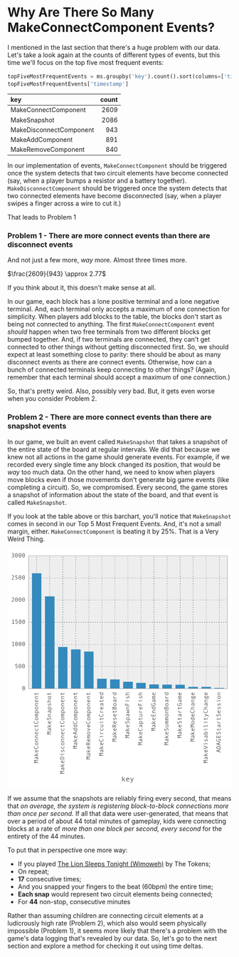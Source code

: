 # Why Are There So Many MakeConnectComponent Events?

I mentioned in the last section that there's a huge problem with our data. Let's take a look again at the counts of different types of events, but this time we'll focus on the top five most frequent events:

```python
topFiveMostFrequentEvents = ms.groupby('key').count().sort(columns=['timestamp'], ascending=False)[:5]
topFiveMostFrequentEvents['timestamp']
```

<table>
<colgroup>
<col style="text-align:left;"/>
<col style="text-align:right;"/>
</colgroup>

<thead>
<tr>
    <th style="text-align:left;">key</th>
    <th style="text-align:right;">count</th>
</tr>
</thead>

<tbody>
<tr>
    <td style="text-align:left;">MakeConnectComponent</td>
    <td style="text-align:right;">2609</td>
</tr>
<tr>
    <td style="text-align:left;">MakeSnapshot</td>
    <td style="text-align:right;">2086</td>
</tr>
<tr>
    <td style="text-align:left;">MakeDisconnectComponent</td>
    <td style="text-align:right;">943</td>
</tr>
<tr>
    <td style="text-align:left;">MakeAddComponent</td>
    <td style="text-align:right;">891</td>
</tr>
<tr>
    <td style="text-align:left;">MakeRemoveComponent</td>
    <td style="text-align:right;">840 </td>
</tr>
</tbody>
</table>

In our implementation of events, `MakeConnectComponent` should be triggered once the system detects that two circuit elements have become connected (say, when a player bumps a resistor and a battery together). `MakeDisconnectComponent` should be triggered once the system detects that two connected elements have become disconnected (say, when a player swipes a finger across a wire to cut it.)

That leads to Problem 1

### Problem 1 - There are more connect events than there are disconnect events

And not just a few more, *way* more. Almost three times more.

$\frac{2609}{943} \approx 2.77$

If you think about it, this doesn't make sense at all.

In our game, each block has a lone positive terminal and a lone negative terminal. And, each terminal only accepts a maximum of one connection for simplicity. When players add blocks to the table, the blocks don't start as being not connected to anything. The first `MakeConnectComponent` event *should* happen when two free terminals from two different blocks get bumped together. And, if two terminals are connected, they can't get connected to other things without getting disconnected first. So, we should expect at least something close to parity: there should be about as many disconnect events as there are connect events. Otherwise, how can a bunch of connected terminals keep connecting to other things? (Again, remember that each terminal should accept a maximum of one connection.)

So, that's pretty weird. Also, possibly very bad. But, it gets even worse when you consider Problem 2.

### Problem 2 - There are more connect events than there are snapshot events

In our game, we built an event called `MakeSnapshot` that takes a snapshot of the entire state of the board at regular intervals. We did that because we knew not all actions in the game should generate events. For example, if we recorded every single time any block changed its position, that would be *way* too much data. On the other hand, we need to know when players move blocks even if those movements don't generate big game events (like completing a circuit). So, we compromised. Every second, the game stores a snapshot of information about the state of the board, and that event is called `MakeSnapshot`.

If you look at the table above or this barchart, you'll notice that `MakeSnapshot` comes in second in our Top 5 Most Frequent Events. And, it's not a small margin, either. `MakeConnectComponent` is beating it by 25%. That is a Very Weird Thing.

![Bar chart of events by type](../assets/barChart1.png)

If we assume that the snapshots are reliably firing every second, that means that *on average, the system is registering block-to-block connections more than once per second.* If all that data were user-generated, that means that over a period of about 44 total minutes of gameplay, kids were connecting blocks at a rate of *more than one block per second, every second* for the entirety of the 44 minutes.

To put that in perspective one more way:

- If you played [The Lion Sleeps Tonight (Wimoweh)](https://www.youtube.com/watch?v=cU-eAzNp5Hw) by The Tokens;
- On repeat;
- **17** consecutive times;
- And you snapped your fingers to the beat (60bpm) the entire time;
- **Each snap** would represent two circuit elements being connected;
- For **44** non-stop, consecutive minutes

Rather than assuming children are connecting circuit elements at a ludicrously high rate (Problem 2), which also would seem physically impossible (Problem 1), it seems more likely that there's a problem with the game's data logging that's revealed by our data. So, let's go to the next section and explore a method for checking it out using time deltas.
